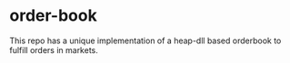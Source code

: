 # order-book
This repo has a unique implementation of a heap-dll based orderbook to fulfill orders in markets.